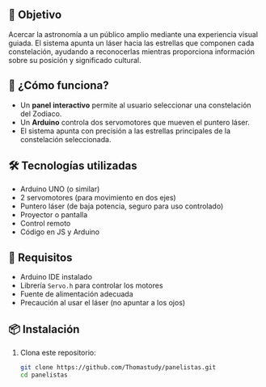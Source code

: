 ## 🎯 Objetivo

Acercar la astronomía a un público amplio mediante una experiencia visual guiada. El sistema apunta un láser hacia las estrellas que componen cada constelación, ayudando a reconocerlas mientras proporciona información sobre su posición y significado cultural.

## 🧠 ¿Cómo funciona?

- Un **panel interactivo** permite al usuario seleccionar una constelación del Zodiaco.
- Un **Arduino** controla dos servomotores que mueven el puntero láser.
- El sistema apunta con precisión a las estrellas principales de la constelación seleccionada.

## 🛠️ Tecnologías utilizadas

- Arduino UNO (o similar)
- 2 servomotores (para movimiento en dos ejes)
- Puntero láser (de baja potencia, seguro para uso controlado)
- Proyector o pantalla
- Control remoto
- Código en JS y Arduino

## 🔌 Requisitos

- Arduino IDE instalado
- Librería `Servo.h` para controlar los motores
- Fuente de alimentación adecuada
- Precaución al usar el láser (no apuntar a los ojos)

## 📦 Instalación

1. Clona este repositorio:

   ```bash
   git clone https://github.com/Thomastudy/panelistas.git
   cd panelistas

